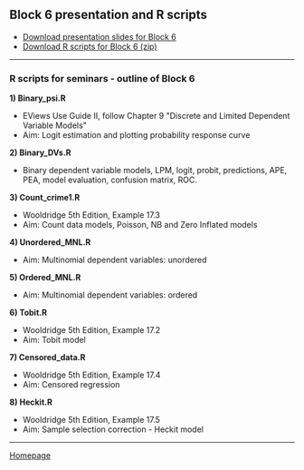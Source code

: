 ## Block 6 presentation and R scripts  

+ [Download presentation slides for Block 6](https://github.com/formanektomas/4EK608_4EK416/raw/master/Block6/Block6.pdf)
+ [Download R scripts for Block 6 (zip) ](https://github.com/formanektomas/4EK608_4EK416/raw/master/Block6/Block6.zip)

--- 

### R scripts for seminars - outline of Block 6

**1) Binary_psi.R**
+ EViews Use Guide II, follow Chapter 9 "Discrete and Limited Dependent Variable Models"
+ Aim: Logit estimation and plotting probability response curve

**2) Binary_DVs.R**  
+  Binary dependent variable models, LPM, logit, probit, predictions, APE, PEA, model evaluation, confusion matrix, ROC.

**3) Count_crime1.R**  
+ Wooldridge 5th Edition,  Example 17.3  
+ Aim: Count data models, Poisson, NB and Zero Inflated models  

**4) Unordered_MNL.R**  
+ Aim: Multinomial dependent variables: unordered  

**5) Ordered_MNL.R**  
+ Aim: Multinomial dependent variables: ordered  

**6) Tobit.R**  
+ Wooldridge 5th Edition,  Example 17.2  
+ Aim: Tobit model  

**7) Censored_data.R**  
+ Wooldridge 5th Edition,  Example 17.4  
+ Aim: Censored regression  

**8) Heckit.R**  
+ Wooldridge 5th Edition,  Example 17.5  
+ Aim: Sample selection correction - Heckit model  

---

[Homepage](https://formanektomas.github.io/4EK608_4EK416/)
